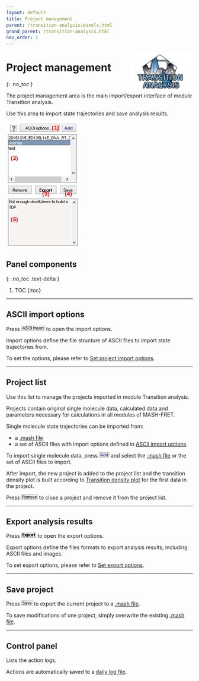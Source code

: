 ```yaml
---
layout: default
title: Project management
parent: /transition-analysis/panels.html
grand_parent: /transition-analysis.html
nav_order: 1
---
```


<img src="../../assets/images/logos/logo-transition-analysis_400px.png" width="170" style="float:right; margin-left: 15px;"/>

# Project management
{: .no_toc }

The project management area is the main import/export interface of module Transition analysis.

Use this area to import state trajectories and save analysis results.

<a href="../../assets/images/gui/TA-area-project-management.png"><img src="../../assets/images/gui/TA-area-project-management.png" style="max-width:199px;"></a>

## Panel components
{: .no_toc .text-delta }

1. TOC
{:toc}


---

## ASCII import options

Press
![ASCII Import](../../assets/images/gui/TA-but-ascii-import.png "ASCII Import") to open the import options.

Import options define the file structure of ASCII files to import state trajectories from.

To set the options, please refer to 
[Set project import options](../../trace-processing/functionalities/set-import-options.html).


---

## Project list

Use this list to manage the projects imported in module Transition analysis.

Projects contain original single molecule data, calculated data and parameters necessary for calculations in all modules of MASH-FRET.

Single molecule state trajectories can be imported from:

* a [.mash file](../../output-files/mash-mash-project.html)
* a set of ASCII files with import options defined in 
[ASCII import options](#ascii-import-options).

To import single molecule data, press
![Add](../../assets/images/gui/TA-but-add.png "Add") and select the 
[.mash file](../../output-files/mash-mash-project.html) or the set of ASCII files to import.

After import, the new project is added to the project list and the transition density plot is built according to 
[Transition density plot](panel-transition-density-plot.html) for the first data in the project.

Press 
![Remove](../../assets/images/gui/TA-but-remove.png "Remove") to close a project and remove it from the project list.


---

## Export analysis results

Press
![Export](../../assets/images/gui/TA-but-export.png "Export") to open the export options.

Export options define the files formats to export analysis results, including ASCII files and images.

To set export options, please refer to 
[Set export options](../functionalities/set-export-options.html).


---

## Save project

Press 
![Save](../../assets/images/gui/TA-but-save.png "Save") to export the current project to a
[.mash file](../../output-files/mash-mash-project.html).

To save modifications of one project, simply overwrite the existing 
[.mash file](../../output-files/mash-mash-project.html).


---

## Control panel 

Lists the action logs. 

Actions are automatically saved to a 
[daily log file](../../output-files/log-daily-logs.html).
